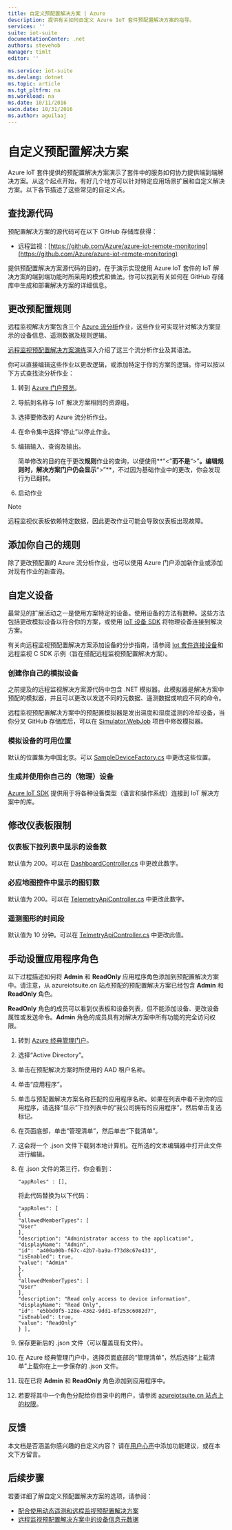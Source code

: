 ```yaml
---
title: 自定义预配置解决方案 | Azure
description: 提供有关如何自定义 Azure IoT 套件预配置解决方案的指导。
services: ''
suite: iot-suite
documentationCenter: .net
authors: stevehob
manager: timlt
editor: ''

ms.service: iot-suite
ms.devlang: dotnet
ms.topic: article
ms.tgt_pltfrm: na
ms.workload: na
ms.date: 10/11/2016
wacn.date: 10/31/2016
ms.author: aguilaaj
---
```


# 自定义预配置解决方案

Azure IoT 套件提供的预配置解决方案演示了套件中的服务如何协力提供端到端解决方案。从这个起点开始，有好几个地方可以针对特定应用场景扩展和自定义解决方案。以下各节描述了这些常见的自定义点。

## 查找源代码

预配置解决方案的源代码可在以下 GitHub 存储库获得：

- 远程监视：[https://github.com/Azure/azure-iot-remote-monitoring](https://github.com/Azure/azure-iot-remote-monitoring)

提供预配置解决方案源代码的目的，在于演示实现使用 Azure IoT 套件的 IoT 解决方案的端到端功能时所采用的模式和做法。你可以找到有关如何在 GitHub 存储库中生成和部署解决方案的详细信息。

## 更改预配置规则

远程监视解决方案包含三个 [Azure 流分析](https://www.azure.cn/home/features/stream-analytics/)作业，这些作业可实现针对解决方案显示的设备信息、遥测数据及规则逻辑。

[远程监视预配置解决方案演练](./iot-suite-remote-monitoring-sample-walkthrough.md)深入介绍了这三个流分析作业及其语法。

你可以直接编辑这些作业以更改逻辑，或添加特定于你的方案的逻辑。你可以按以下方式查找流分析作业：

1. 转到 [Azure 门户预览](https://portal.azure.cn)。
2. 导航到名称与 IoT 解决方案相同的资源组。
3. 选择要修改的 Azure 流分析作业。
4. 在命令集中选择“停止”以停止作业。
5. 编辑输入、查询及输出。

    简单修改的目的在于更改**规则**作业的查询，以便使用**“<”**而不是**“>”**。编辑规则时，解决方案门户仍会显示**“>”**，不过因为基础作业中的更改，你会发现行为已翻转。

6. 启动作业

> [!NOTE]
> 远程监视仪表板依赖特定数据，因此更改作业可能会导致仪表板出现故障。

## 添加你自己的规则

除了更改预配置的 Azure 流分析作业，也可以使用 Azure 门户添加新作业或添加对现有作业的新查询。

## 自定义设备

最常见的扩展活动之一是使用方案特定的设备。使用设备的方法有数种。这些方法包括更改模拟设备以符合你的方案，或使用 [IoT 设备 SDK][] 将物理设备连接到解决方案。

有关向远程监视预配置解决方案添加设备的分步指南，请参阅 [Iot 套件连接设备](./iot-suite-connecting-devices.md)和远程监视 C SDK 示例（旨在搭配远程监视预配置解决方案）。

### 创建你自己的模拟设备

之前提及的远程监视解决方案源代码中包含 .NET 模拟器。此模拟器是解决方案中预配的模拟器，并且可以更改以发送不同的元数据、遥测数据或响应不同的命令。

远程监视预配置解决方案中的预配置模拟器是发出温度和湿度遥测的冷却设备，当你分叉 GitHub 存储库后，可以在 [Simulator.WebJob](https://github.com/Azure/azure-iot-remote-monitoring/tree/master/Simulator/Simulator.WebJob) 项目中修改模拟器。

### 模拟设备的可用位置

默认的位置集为中国北京。可以 [SampleDeviceFactory.cs][lnk-sample-device-factory] 中更改这些位置。

### 生成并使用你自己的（物理）设备

[Azure IoT SDK](https://github.com/Azure/azure-iot-sdks) 提供用于将各种设备类型（语言和操作系统）连接到 IoT 解决方案中的库。

## 修改仪表板限制

### 仪表板下拉列表中显示的设备数

默认值为 200。可以在 [DashboardController.cs][lnk-dashboard-controller] 中更改此数字。

### 必应地图控件中显示的图钉数

默认值为 200。可以在 [TelemetryApiController.cs][lnk-telemetry-api-controller-01] 中更改此数字。

### 遥测图形的时间段

默认值为 10 分钟。可以在 [TelmetryApiController.cs][lnk-telemetry-api-controller-02] 中更改此值。

## 手动设置应用程序角色

以下过程描述如何将 **Admin** 和 **ReadOnly** 应用程序角色添加到预配置解决方案中。请注意，从 azureiotsuite.cn 站点预配的预配置解决方案已经包含 **Admin** 和 **ReadOnly** 角色。

**ReadOnly** 角色的成员可以看到仪表板和设备列表，但不能添加设备、更改设备属性或发送命令。**Admin** 角色的成员具有对解决方案中所有功能的完全访问权限。

1. 转到 [Azure 经典管理门户][lnk-classic-portal]。

2. 选择“Active Directory”。

3. 单击在预配解决方案时所使用的 AAD 租户名称。

4. 单击“应用程序”。

5. 单击与预配置解决方案名称匹配的应用程序名称。如果在列表中看不到你的应用程序，请选择“显示”下拉列表中的“我公司拥有的应用程序”，然后单击复选标记。

6.  在页面底部，单击“管理清单”，然后单击“下载清单”。

7. 这会将一个 .json 文件下载到本地计算机。在所选的文本编辑器中打开此文件进行编辑。

8. 在 .json 文件的第三行，你会看到：

    ```
    "appRoles" : [],
    ```

      将此代码替换为以下代码：

      ```
      "appRoles": [
      {
      "allowedMemberTypes": [
      "User"
      ],
      "description": "Administrator access to the application",
      "displayName": "Admin",
      "id": "a400a00b-f67c-42b7-ba9a-f73d8c67e433",
      "isEnabled": true,
      "value": "Admin"
      },
      {
      "allowedMemberTypes": [
      "User"
      ],
      "description": "Read only access to device information",
      "displayName": "Read Only",
      "id": "e5bbd0f5-128e-4362-9dd1-8f253c6082d7",
      "isEnabled": true,
      "value": "ReadOnly"
      } ],
      ```

9. 保存更新后的 .json 文件（可以覆盖现有文件）。

10.  在 Azure 经典管理门户中，选择页面底部的“管理清单”，然后选择“上载清单”上载你在上一步保存的 .json 文件。

11. 现在已将 **Admin** 和 **ReadOnly** 角色添加到应用程序中。

12. 若要将其中一个角色分配给你目录中的用户，请参阅 [azureiotsuite.cn 站点上的权限][lnk-permissions]。

## 反馈

本文档是否涵盖你感兴趣的自定义内容？ 请在[用户心声](https://feedback.azure.com/forums/321918-azure-iot)中添加功能建议，或在本文下方留言。

## 后续步骤

若要详细了解自定义预配置解决方案的选项，请参阅：

- [配合使用动态遥测和远程监视预配置解决方案][lnk-dynamic]
- [远程监视预配置解决方案中的设备信息元数据][lnk-devinfo]

[lnk-dynamic]: ./iot-suite-dynamic-telemetry.md
[lnk-devinfo]: ./iot-suite-remote-monitoring-device-info.md

[IoT 设备 SDK]: ../iot-hub/iot-hub-sdks-summary.md
[lnk-permissions]: ./iot-suite-permissions.md
[lnk-dashboard-controller]: https://github.com/Azure/azure-iot-remote-monitoring/blob/3fd43b8a9f7e0f2774d73f3569439063705cebe4/DeviceAdministration/Web/Controllers/DashboardController.cs#L27
[lnk-telemetry-api-controller-01]: https://github.com/Azure/azure-iot-remote-monitoring/blob/3fd43b8a9f7e0f2774d73f3569439063705cebe4/DeviceAdministration/Web/WebApiControllers/TelemetryApiController.cs#L27
[lnk-telemetry-api-controller-02]: https://github.com/Azure/azure-iot-remote-monitoring/blob/e7003339f73e21d3930f71ceba1e74fb5c0d9ea0/DeviceAdministration/Web/WebApiControllers/TelemetryApiController.cs#L25
[lnk-sample-device-factory]: https://github.com/Azure/azure-iot-remote-monitoring/blob/master/Common/Factory/SampleDeviceFactory.cs#L40
[lnk-classic-portal]: https://manage.windowsazure.cn

<!---HONumber=Mooncake_0815_2016-->